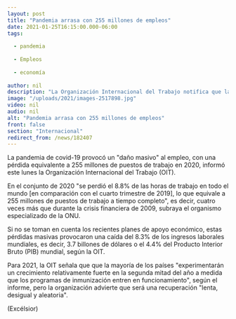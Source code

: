 ```yaml
---
layout: post
title: "Pandemia arrasa con 255 millones de empleos"
date: 2021-01-25T16:15:00.000-06:00
tags:
  
  - pandemia
  
  - Empleos
  
  - economía
  
author: nil
description: "La Organización Internacional del Trabajo notifica que la pandemia de covid-19 provocó un 'daño masivo' al empleo, con una pérdida equivalente a 255 millones de puestos de trabajo en 2020"
image: "/uploads/2021/images-2517898.jpg"
video: nil
audio: nil
alt: "Pandemia arrasa con 255 millones de empleos"
front: false
section: "Internacional"
redirect_from: /news/182407
---
```


La pandemia de covid-19 provocó un "daño masivo" al empleo, con una pérdida equivalente a 255 millones de puestos de trabajo en 2020, informó este lunes la Organización Internacional del Trabajo (OIT).

En el conjunto de 2020 "se perdió el 8.8% de las horas de trabajo en todo el mundo [en comparación con el cuarto trimestre de 2019], lo que equivale a 255 millones de puestos de trabajo a tiempo completo", es decir, cuatro veces más que durante la crisis financiera de 2009, subraya el organismo especializado de la ONU.

Si no se toman en cuenta los recientes planes de apoyo económico, estas pérdidas masivas provocaron una caída del 8.3% de los ingresos laborales mundiales, es decir, 3.7 billones de dólares o el 4.4% del Producto Interior Bruto (PIB) mundial, según la OIT.

Para 2021, la OIT señala que que la mayoría de los países "experimentarán un crecimiento relativamente fuerte en la segunda mitad del año a medida que los programas de inmunización entren en funcionamiento", según el informe, pero la organización advierte que será una recuperación "lenta, desigual y aleatoria".

(Excélsior)